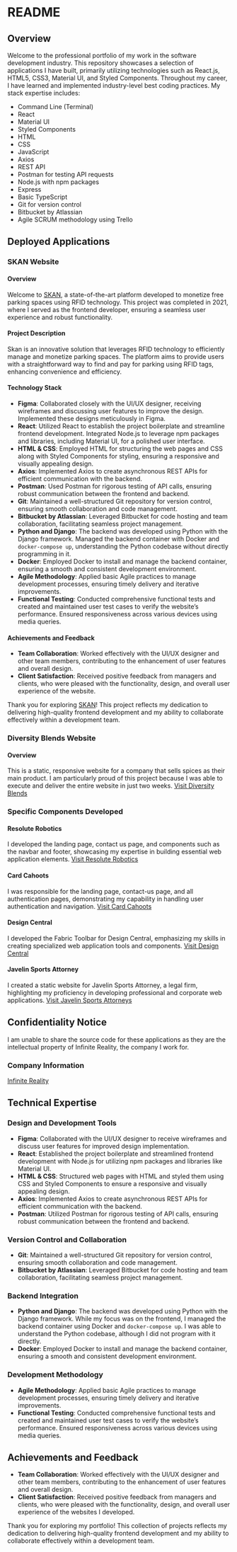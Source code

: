 # README

## Overview

Welcome to the professional portfolio of my work in the software development industry. This repository showcases a selection of applications I have built, primarily utilizing technologies such as React.js, HTML5, CSS3, Material UI, and Styled Components. Throughout my career, I have learned and implemented industry-level best coding practices. My stack expertise includes:

- Command Line (Terminal)
- React
- Material UI
- Styled Components
- HTML
- CSS
- JavaScript
- Axios
- REST API
- Postman for testing API requests
- Node.js with npm packages
- Express
- Basic TypeScript
- Git for version control
- Bitbucket by Atlassian
- Agile SCRUM methodology using Trello

## Deployed Applications

### SKAN Website

#### Overview

Welcome to [SKAN](https://www.skan.co.za/), a state-of-the-art platform developed to monetize free parking spaces using RFID technology. This project was completed in 2021, where I served as the frontend developer, ensuring a seamless user experience and robust functionality.

#### Project Description

Skan is an innovative solution that leverages RFID technology to efficiently manage and monetize parking spaces. The platform aims to provide users with a straightforward way to find and pay for parking using RFID tags, enhancing convenience and efficiency.

#### Technology Stack

- **Figma**: Collaborated closely with the UI/UX designer, receiving wireframes and discussing user features to improve the design. Implemented these designs meticulously in Figma.
- **React**: Utilized React to establish the project boilerplate and streamline frontend development. Integrated Node.js to leverage npm packages and libraries, including Material UI, for a polished user interface.
- **HTML & CSS**: Employed HTML for structuring the web pages and CSS along with Styled Components for styling, ensuring a responsive and visually appealing design.
- **Axios**: Implemented Axios to create asynchronous REST APIs for efficient communication with the backend.
- **Postman**: Used Postman for rigorous testing of API calls, ensuring robust communication between the frontend and backend.
- **Git**: Maintained a well-structured Git repository for version control, ensuring smooth collaboration and code management.
- **Bitbucket by Atlassian**: Leveraged Bitbucket for code hosting and team collaboration, facilitating seamless project management.
- **Python and Django**: The backend was developed using Python with the Django framework. Managed the backend container with Docker and `docker-compose up`, understanding the Python codebase without directly programming in it.
- **Docker**: Employed Docker to install and manage the backend container, ensuring a smooth and consistent development environment.
- **Agile Methodology**: Applied basic Agile practices to manage development processes, ensuring timely delivery and iterative improvements.
- **Functional Testing**: Conducted comprehensive functional tests and created and maintained user test cases to verify the website’s performance. Ensured responsiveness across various devices using media queries.

#### Achievements and Feedback

- **Team Collaboration**: Worked effectively with the UI/UX designer and other team members, contributing to the enhancement of user features and overall design.
- **Client Satisfaction**: Received positive feedback from managers and clients, who were pleased with the functionality, design, and overall user experience of the website.

Thank you for exploring [SKAN](https://www.skan.co.za/)! This project reflects my dedication to delivering high-quality frontend development and my ability to collaborate effectively within a development team.

### Diversity Blends Website

#### Overview

This is a static, responsive website for a company that sells spices as their main product. I am particularly proud of this project because I was able to execute and deliver the entire website in just two weeks.
[Visit Diversity Blends](http://diversityblends.co.za/)

### Specific Components Developed

#### Resolute Robotics

I developed the landing page, contact us page, and components such as the navbar and footer, showcasing my expertise in building essential web application elements.
[Visit Resolute Robotics](https://resolute.education/)

#### Card Cahoots

I was responsible for the landing page, contact-us page, and all authentication pages, demonstrating my capability in handling user authentication and navigation.
[Visit Card Cahoots](https://cardcahoots.com/)

#### Design Central

I developed the Fabric Toolbar for Design Central, emphasizing my skills in creating specialized web application tools and components.
[Visit Design Central](https://designcentral.co.za)

#### Javelin Sports Attorney

I created a static website for Javelin Sports Attorney, a legal firm, highlighting my proficiency in developing professional and corporate web applications.
[Visit Javelin Sports Attorneys](https://javelin-sports.co.za/)

## Confidentiality Notice

I am unable to share the source code for these applications as they are the intellectual property of Infinite Reality, the company I work for.

### Company Information

[Infinite Reality](https://www.infinitereality.co.za/)

## Technical Expertise

### Design and Development Tools

- **Figma**: Collaborated with the UI/UX designer to receive wireframes and discuss user features for improved design implementation.
- **React**: Established the project boilerplate and streamlined frontend development with Node.js for utilizing npm packages and libraries like Material UI.
- **HTML & CSS**: Structured web pages with HTML and styled them using CSS and Styled Components to ensure a responsive and visually appealing design.
- **Axios**: Implemented Axios to create asynchronous REST APIs for efficient communication with the backend.
- **Postman**: Utilized Postman for rigorous testing of API calls, ensuring robust communication between the frontend and backend.

### Version Control and Collaboration

- **Git**: Maintained a well-structured Git repository for version control, ensuring smooth collaboration and code management.
- **Bitbucket by Atlassian**: Leveraged Bitbucket for code hosting and team collaboration, facilitating seamless project management.

### Backend Integration

- **Python and Django**: The backend was developed using Python with the Django framework. While my focus was on the frontend, I managed the backend container using Docker and `docker-compose up`. I was able to understand the Python codebase, although I did not program with it directly.
- **Docker**: Employed Docker to install and manage the backend container, ensuring a smooth and consistent development environment.

### Development Methodology

- **Agile Methodology**: Applied basic Agile practices to manage development processes, ensuring timely delivery and iterative improvements.
- **Functional Testing**: Conducted comprehensive functional tests and created and maintained user test cases to verify the website’s performance. Ensured responsiveness across various devices using media queries.

## Achievements and Feedback

- **Team Collaboration**: Worked effectively with the UI/UX designer and other team members, contributing to the enhancement of user features and overall design.
- **Client Satisfaction**: Received positive feedback from managers and clients, who were pleased with the functionality, design, and overall user experience of the websites I developed.

Thank you for exploring my portfolio! This collection of projects reflects my dedication to delivering high-quality frontend development and my ability to collaborate effectively within a development team.
